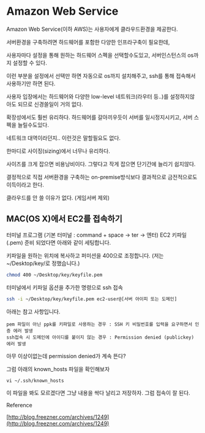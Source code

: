 # Amazon Web Service

Amazon Web Service\(이하 AWS\)는 사용자에게 클라우드환경을 제공한다.

서버환경을 구축하려면 하드웨어를 포함한 다양한 인프라구축이 필요한데,

사용자마다 설정을 통해 원하는 하드웨어 스펙을 선택할수도있고, 서버인스턴스의 os까지 설정할 수 있다.

이런 부분을 설정에서 선택만 하면 자동으로 os까지 설치해주고, ssh를 통해 접속해서 사용하기만 하면 된다.

사용자 입장에서는 하드웨어와 다양한 low-level 네트워크\(라우터 등..\)를 설정하지않아도 되므로 신경쓸일이 거의 없다.

확장성에서도 훨씬 유리하다. 하드웨어를 갈아끼우듯이 서버를 일시정지시키고, 서버 스펙을 늘릴수도있다.

네트워크 대역이라던지.. 이런것은 말할필요도 없다.

한마디로 사이징\(sizing\)에서 너무나 유리하다.

사이즈를 크게 잡으면 비용낭비이다. 그렇다고 작게 잡으면 단기간에 늘리기 쉽지않다.

결정적으로 직접 서버환경을 구축하는 on-premise방식보다 결과적으로 금전적으로도 이득이라고 한다.

클라우드를 안 쓸 이유가 없다. \(게임서버 제외\)

## MAC\(OS X\)에서 EC2를 접속하기

터미널 프로그램 \(기본 터미널 : command + space -&gt; ter -&gt; 엔터\) EC2 키파일\(.pem\) 준비 되었다면 아래와 같이 세팅합니다.

키파일을 원하는 위치에 복사하고 퍼미션을 400으로 조정합니다. \(저는 ~/Desktop/key/로 정했습니다.\)

```bash
chmod 400 ~/Desktop/key/keyfile.pem
```

터미널에서 키파일 옵션을 추가한 명령으로 ssh 접속

```bash
ssh -i ~/Desktop/key/keyfile.pem ec2-user@[서버 아이피 또는 도메인]
```

아래는 참고 사항입니다.

```text
pem 파일이 아닌 ppk를 키파일로 사용하는 경우 : SSH 키 비밀번호를 입력을 요구하면서 인증 에러 발생
ssh접속 시 도메인에 아이디를 붙이지 않는 경우 : Permission denied (publickey) 에러 발생
```

아무 이상이없는데 permission denied가 계속 뜬다?

그럼 아래의 known\_hosts 파일을 확인해보자

```text
vi ~/.ssh/known_hosts
```

이 파일을 봐도 모르겠다면 그냥 내용을 싹다 날리고 저장하자. 그럼 접속이 잘 된다.

Reference

[http://blog.freezner.com/archives/1249](http://blog.freezner.com/archives/1249)

